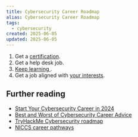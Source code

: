 ```yaml
---
title: Cybersecurity Career Roadmap
alias: Cybersecurity Career Roadmap
tags:
  - cybersecurity
created: 2025-06-05
updated: 2025-06-05
---
```


1. Get a [certification](notes/cybersecurity-certifications.md).
2. Get a help desk job.
3. [Keep learning ](notes/cybersecurity-degree-programs.md).
4. Get a job aligned with [your interests](notes/cybersecurity-roles.md).

## Further reading

- [Start Your Cybersecurity Career in 2024](https://youtu.be/RL7Oni8JxgQ?si=4XBgHMrI3UVDr_Tt)
- [Best and Worst of Cybersecurity Career Advice](https://youtu.be/0YcWNqIKg50?si=PZPlhaKitBPXDW4Q)
- [TryHackMe Cybersecurity roadmap](https://tryhackme.com/hacktivities)
- [NICCS career pathways](https://niccs.cisa.gov/tools/cyber-career-pathways-tool)